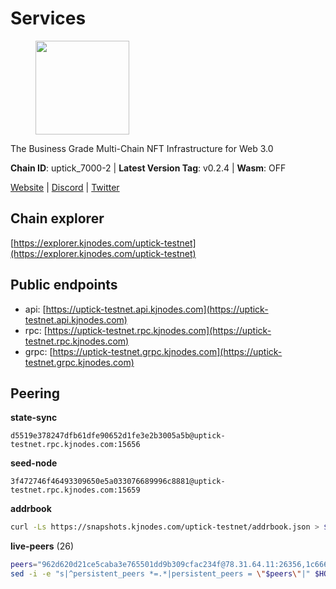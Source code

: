 # Services

<figure><img src="https://raw.githubusercontent.com/kj89/testnet_manuals/main/pingpub/logos/uptick.png" width="150" alt=""><figcaption></figcaption></figure>

The Business Grade Multi-Chain NFT Infrastructure for Web 3.0

**Chain ID**: uptick_7000-2 | **Latest Version Tag**: v0.2.4 | **Wasm**: OFF

[Website](https://uptick.network) | [Discord](https://discord.gg/UzeHS7fu5H) | [Twitter](https://twitter.com/uptickproject)




## Chain explorer
[https://explorer.kjnodes.com/uptick-testnet](https://explorer.kjnodes.com/uptick-testnet)

## Public endpoints

* api: [https://uptick-testnet.api.kjnodes.com](https://uptick-testnet.api.kjnodes.com)
* rpc: [https://uptick-testnet.rpc.kjnodes.com](https://uptick-testnet.rpc.kjnodes.com)
* grpc: [https://uptick-testnet.grpc.kjnodes.com](https://uptick-testnet.grpc.kjnodes.com)

## Peering

**state-sync**

```text
d5519e378247dfb61dfe90652d1fe3e2b3005a5b@uptick-testnet.rpc.kjnodes.com:15656
```

**seed-node**

```text
3f472746f46493309650e5a033076689996c8881@uptick-testnet.rpc.kjnodes.com:15659
```

**addrbook**
```bash
curl -Ls https://snapshots.kjnodes.com/uptick-testnet/addrbook.json > $HOME/.uptickd/config/addrbook.json
```

**live-peers** (26)
```bash
peers="962d620d21ce5caba3e765501dd9b309cfac234f@78.31.64.11:26356,1c66685cbf5c8dc0a739eb57c896d35eb2eed17c@141.94.139.233:28656,d8777278648d8fc93800692a8b96a7f104df4f9a@194.163.135.127:26656,3cffe20d473b0bd4451d330da8b741b5d42dcb44@65.21.131.215:26666,f06b6a57001440bf3507ba2f09a3010f6d50080b@135.181.133.37:29656,eb5a3112a64944e2bd701ff8aa99ab95209c6310@185.198.27.110:26656,7a4f1c0baa2ff31c02163fb658c4eb8d119193c7@95.214.52.173:26656,0afb5ce897e69eec34fb32bf87f4a2f93f79e0b3@65.109.65.210:30656,07df6fd3f41c4bda761931831439ab248eb3dae4@91.223.3.190:55056,b9d3fe835ded0b93c39befad43fb3c4964ae740f@91.195.101.100:26656,d5519e378247dfb61dfe90652d1fe3e2b3005a5b@65.109.68.190:15656,8096fef589ead4cd3a1aef83110b0241e63d5747@38.242.239.25:26656,b9e0210809b9dfc9cd299c6e83116d7fa45c6e27@65.109.68.93:46656,b483acbcae7ccd1244f588144245e9d1124c3de5@88.99.56.200:26666,50e92c60d1b8c6681044778d74caaeef51a26ddd@94.130.207.215:15656,0105e6bcc1d69031d27817110050319446101362@65.108.197.178:31656,d6aad702ecfed6c5e76e2f25dea6b921c3cd7857@154.12.242.252:31656,2763c95b0c9b0b31c312b06d6ae6887968fb9830@194.163.154.224:26656,5368bc0c12a7bfd9d69ba192b06f2be97d28e7ef@185.239.209.56:31656,2298edffe9306e4d9370233c1d29dab567829095@144.91.78.28:26656,75f90b4070eab7a20dc60974c85069389c77d89d@38.242.239.27:26656,db09e85b73c4be1cab07f41422912ccad2aa5744@185.198.27.109:15656,0aee682fb3453170737149203e5c23d2e0c46058@142.132.253.112:15656,3666c65e99775b8149396fd5c781dec6a29fb13b@75.119.144.48:31656,883d6557bef1bae68c4fb569078caf0cf4c45bdd@142.132.202.50:26651,af5262526a0800a29a0a7194e1488a9fa62d0005@195.3.223.208:26656"
sed -i -e "s|^persistent_peers *=.*|persistent_peers = \"$peers\"|" $HOME/.uptickd/config/config.toml
```
